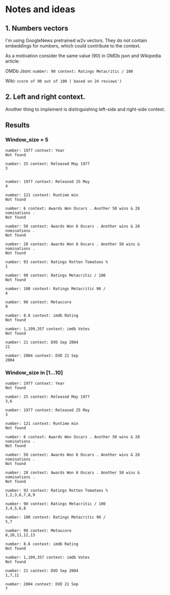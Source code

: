 # Notes and ideas
## 1. Numbers vectors
I'm using GoogleNews pretrained w2v vectors. They do not contain embeddings for numbers, which could contribute to the
context.

As a motivation consider the same value (90) in OMDb json and Wikipedia article:

OMDb Json: `number: 90 context: Ratings Metacritic / 100`

Wiki: `score of 90 out of 100 ( based on 24 reviews')`

## 2. Left and right context.
Another thing to implement is distinguishing left-side and right-side context.

## Results
### Window_size = 5
```
number: 1977 context: Year
Not found

number: 25 context: Released May 1977
3


number: 1977 context: Released 25 May
4

number: 121 context: Runtime min
Not found

number: 6 context: Awards Won Oscars . Another 50 wins & 28 nominations .
Not found

number: 50 context: Awards Won 6 Oscars . Another wins & 28 nominations .
Not found

number: 28 context: Awards Won 6 Oscars . Another 50 wins & nominations .
Not found

number: 93 context: Ratings Rotten Tomatoes %
1

number: 90 context: Ratings Metacritic / 100
Not found

number: 100 context: Ratings Metacritic 90 /
4

number: 90 context: Metascore
9

number: 8.6 context: imdb Rating
Not found

number: 1,109,357 context: imdb Votes
Not found

number: 21 context: DVD Sep 2004
21

number: 2004 context: DVD 21 Sep
2004
```

### Window_size in [1...10]
```
number: 1977 context: Year
Not found

number: 25 context: Released May 1977
3,6

number: 1977 context: Released 25 May
3

number: 121 context: Runtime min
Not found

number: 6 context: Awards Won Oscars . Another 50 wins & 28 nominations .
Not found

number: 50 context: Awards Won 6 Oscars . Another wins & 28 nominations .
Not found

number: 28 context: Awards Won 6 Oscars . Another 50 wins & nominations .
Not found

number: 93 context: Ratings Rotten Tomatoes %
1,2,3,6,7,8,9

number: 90 context: Ratings Metacritic / 100
3,4,5,6,8

number: 100 context: Ratings Metacritic 90 /
5,7

number: 90 context: Metascore
8,10,11,12,13

number: 8.6 context: imdb Rating
Not found

number: 1,109,357 context: imdb Votes
Not found

number: 21 context: DVD Sep 2004
1,7,11

number: 2004 context: DVD 21 Sep
7
```